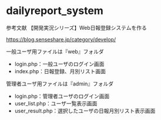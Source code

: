 # dailyreport_system

参考文献
【開発実況シリーズ】Web日報登録システムを作る

https://blog.senseshare.jp/category/develop/


一般ユーザ用ファイルは『web』フォルダ

- login.php：一般ユーザのログイン画面
- index.php：日報登録、月別リスト画面

管理者ユーザ用ファイルは『admin』フォルダ

- login.php：管理者ユーザのログイン画面
- user_list.php：ユーザ一覧表示画面
- user_result.php：選択したユーザの日報月別リスト表示画面

